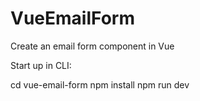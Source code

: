 # VueEmailForm

Create an email form component in Vue

Start up in CLI:

cd vue-email-form
npm install
npm run dev

